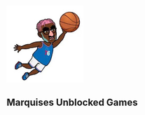 <!DOCTYPE html>
<html lang="en">
<head>
    <meta charset="UTF-8">
    <meta http-equiv="X-UA-Compatible" content="IE=edge">
    <meta name="viewport" content="width=device-width, initial-scale=1.0">
    <link rel="stylesheet" href="/main.css">
    <link rel="stylesheet" href="https://site-assets.fontawesome.com/releases/v6.2.0/css/all.css">
</head>
<body>
    <nav>
        <img src="ball.png" alt="logo">
        <h1>Marquises Unblocked Games</h1>
    </nav>

